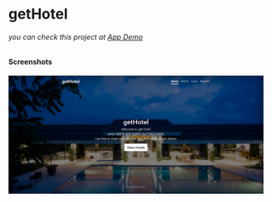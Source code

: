# getHotel
 
###### you can check this project at [App Demo](https://get-hotel.herokuapp.com/) 
#### Screenshots
![homepage](https://github.com/vaibhavboliya/getHotel/blob/main/screenshots/home%20page.png)
